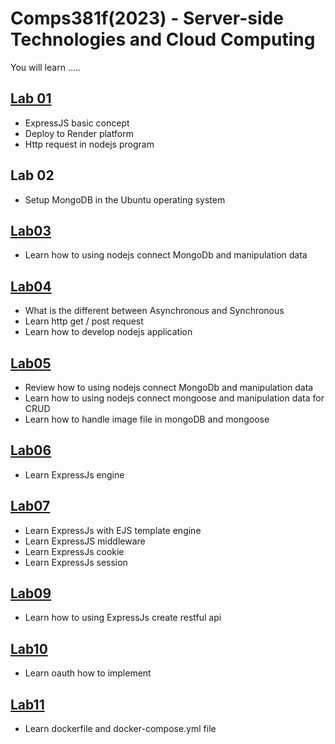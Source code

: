 # Comps381f(2023) - Server-side Technologies and Cloud Computing

You will learn .....

## [Lab 01](https://github.com/yalin-liu/comps381-2023/tree/main/lab01)
- ExpressJS basic concept
- Deploy to Render platform
- Http request in nodejs program

## Lab 02
- Setup MongoDB in the Ubuntu operating system

## [Lab03](https://github.com/yalin-liu/comps381-2023/tree/main/lab03)
- Learn how to using nodejs connect MongoDb and manipulation data

## [Lab04](https://github.com/yalin-liu/comps381-2023/tree/main/lab04)
- What is the different between Asynchronous and Synchronous
- Learn http get / post request
- Learn how to develop nodejs application

## [Lab05](https://github.com/yalin-liu/comps381-2023/tree/main/lab05)
- Review how to using nodejs connect MongoDb and manipulation data
- Learn how to using nodejs connect mongoose and manipulation data for CRUD
- Learn how to handle image file in mongoDB and mongoose

## [Lab06](https://github.com/yalin-liu/comps381-2023/tree/main/lab06)
- Learn ExpressJs engine

## [Lab07](https://github.com/yalin-liu/comps381-2023/tree/main/lab07)
- Learn ExpressJs with EJS template engine
- Learn ExpressJS middleware
- Learn ExpressJs cookie
- Learn ExpressJs session

## [Lab09](https://github.com/yalin-liu/comps381-2023/tree/main/lab09)
- Learn how to using ExpressJs create restful api

## [Lab10](https://github.com/yalin-liu/comps381-2023/tree/main/lab10)
- Learn oauth how to implement

## [Lab11](https://github.com/yalin-liu/comps381-2023/tree/main/lab11)
- Learn dockerfile and docker-compose.yml file
